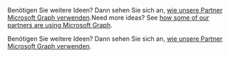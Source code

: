 <span data-ttu-id="380fb-p110">Benötigen Sie weitere Ideen? Dann sehen Sie sich an, [wie unsere Partner Microsoft Graph verwenden](https://developer.microsoft.com/graph/graph/examples#partners).</span><span class="sxs-lookup"><span data-stu-id="380fb-p110">Need more ideas? See [how some of our partners are using Microsoft Graph](https://developer.microsoft.com/graph/graph/examples#partners).</span></span>

Benötigen Sie weitere Ideen? Dann sehen Sie sich an, [wie unsere Partner Microsoft Graph verwenden](https://developer.microsoft.com/graph/graph/examples#partners).


